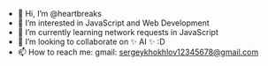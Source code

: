 - 👋 Hi, I’m @heartbreaks
- 👀 I’m interested in JavaScript and Web Development
- 🌱 I’m currently learning network requests  in JavaScript
- 💞️ I’m looking to collaborate on ✨ AI ✨ :D
- 📫 How to reach me: gmail: sergeykhokhlov12345678@gmail.com

<!---
heartbreaks/heartbreaks is a ✨ special ✨ repository because its `README.md` (this file) appears on your GitHub profile.
--->
